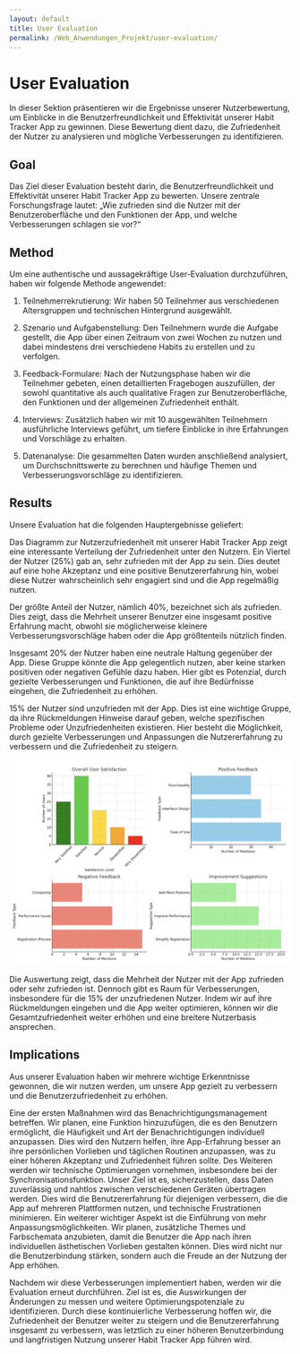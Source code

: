 ```yaml
---
layout: default
title: User Evaluation
permalink: /Web_Anwendungen_Projekt/user-evaluation/
---
```

# User Evaluation

In dieser Sektion präsentieren wir die Ergebnisse unserer Nutzerbewertung, um Einblicke in die Benutzerfreundlichkeit und Effektivität unserer Habit Tracker App zu gewinnen. Diese Bewertung dient dazu, die Zufriedenheit der Nutzer zu analysieren und mögliche Verbesserungen zu identifizieren.

## Goal

Das Ziel dieser Evaluation besteht darin, die Benutzerfreundlichkeit und Effektivität unserer Habit Tracker App zu bewerten. Unsere zentrale Forschungsfrage lautet: „Wie zufrieden sind die Nutzer mit der Benutzeroberfläche und den Funktionen der App, und welche Verbesserungen schlagen sie vor?“

## Method

Um eine authentische und aussagekräftige User-Evaluation durchzuführen, haben wir folgende Methode angewendet:

1.	Teilnehmerrekrutierung:
    Wir haben 50 Teilnehmer aus verschiedenen Altersgruppen und technischen         Hintergrund             ausgewählt.
  	
2.	Szenario und Aufgabenstellung:
    Den Teilnehmern wurde die Aufgabe gestellt, die App über einen Zeitraum von zwei Wochen zu nutzen       und dabei mindestens drei verschiedene Habits zu erstellen und zu verfolgen.
   
3.	Feedback-Formulare:
    Nach der Nutzungsphase haben wir die Teilnehmer gebeten, einen detaillierten Fragebogen                 auszufüllen, der sowohl quantitative als auch qualitative Fragen zur Benutzeroberfläche, den            Funktionen und der allgemeinen Zufriedenheit enthält.
   
4.	Interviews:
    Zusätzlich haben wir mit 10 ausgewählten Teilnehmern ausführliche Interviews geführt, um tiefere        Einblicke in ihre Erfahrungen und Vorschläge zu erhalten.
   
5.	Datenanalyse:
    Die gesammelten Daten wurden anschließend analysiert, um Durchschnittswerte zu berechnen und            häufige Themen und Verbesserungsvorschläge zu identifizieren.

## Results

Unsere Evaluation hat die folgenden Hauptergebnisse geliefert:

Das Diagramm zur Nutzerzufriedenheit mit unserer Habit Tracker App zeigt eine interessante Verteilung der Zufriedenheit unter den Nutzern. Ein Viertel der Nutzer (25%) gab an, sehr zufrieden mit der App zu sein. Dies deutet auf eine hohe Akzeptanz und eine positive Benutzererfahrung hin, wobei diese Nutzer wahrscheinlich sehr engagiert sind und die App regelmäßig nutzen.

Der größte Anteil der Nutzer, nämlich 40%, bezeichnet sich als zufrieden. Dies zeigt, dass die Mehrheit unserer Benutzer eine insgesamt positive Erfahrung macht, obwohl sie möglicherweise kleinere Verbesserungsvorschläge haben oder die App größtenteils nützlich finden.

Insgesamt 20% der Nutzer haben eine neutrale Haltung gegenüber der App. Diese Gruppe könnte die App gelegentlich nutzen, aber keine starken positiven oder negativen Gefühle dazu haben. Hier gibt es Potenzial, durch gezielte Verbesserungen und Funktionen, die auf ihre Bedürfnisse eingehen, die Zufriedenheit zu erhöhen.

15% der Nutzer sind unzufrieden mit der App. Dies ist eine wichtige Gruppe, da ihre Rückmeldungen Hinweise darauf geben, welche spezifischen Probleme oder Unzufriedenheiten existieren. Hier besteht die Möglichkeit, durch gezielte Verbesserungen und Anpassungen die Nutzererfahrung zu verbessern und die Zufriedenheit zu steigern.

![Diagramm zur Nutzerzufriedenheit](_pages/user_eval_image.png)

Die Auswertung zeigt, dass die Mehrheit der Nutzer mit der App zufrieden oder sehr zufrieden ist. Dennoch gibt es Raum für Verbesserungen, insbesondere für die 15% der unzufriedenen Nutzer. Indem wir auf ihre Rückmeldungen eingehen und die App weiter optimieren, können wir die Gesamtzufriedenheit weiter erhöhen und eine breitere Nutzerbasis ansprechen. 

## Implications

Aus unserer Evaluation haben wir mehrere wichtige Erkenntnisse gewonnen, die wir nutzen werden, um unsere App gezielt zu verbessern und die Benutzerzufriedenheit zu erhöhen. 

Eine der ersten Maßnahmen wird das Benachrichtigungsmanagement betreffen. Wir planen, eine Funktion hinzuzufügen, die es den Benutzern ermöglicht, die Häufigkeit und Art der Benachrichtigungen individuell anzupassen. Dies wird den Nutzern helfen, ihre App-Erfahrung besser an ihre persönlichen Vorlieben und täglichen Routinen anzupassen, was zu einer höheren Akzeptanz und Zufriedenheit führen sollte. Des Weiteren werden wir technische Optimierungen vornehmen, insbesondere bei der Synchronisationsfunktion. Unser Ziel ist es, sicherzustellen, dass Daten zuverlässig und nahtlos zwischen verschiedenen Geräten übertragen werden. Dies wird die Benutzererfahrung für diejenigen verbessern, die die App auf mehreren Plattformen nutzen, und technische Frustrationen minimieren. Ein weiterer wichtiger Aspekt ist die Einführung von mehr Anpassungsmöglichkeiten. Wir planen, zusätzliche Themes und Farbschemata anzubieten, damit die Benutzer die App nach ihren individuellen ästhetischen Vorlieben gestalten können. Dies wird nicht nur die Benutzerbindung stärken, sondern auch die Freude an der Nutzung der App erhöhen.

Nachdem wir diese Verbesserungen implementiert haben, werden wir die Evaluation erneut durchführen. Ziel ist es, die Auswirkungen der Änderungen zu messen und weitere Optimierungspotenziale zu identifizieren. Durch diese kontinuierliche Verbesserung hoffen wir, die Zufriedenheit der Benutzer weiter zu steigern und die Benutzererfahrung insgesamt zu verbessern, was letztlich zu einer höheren Benutzerbindung und langfristigen Nutzung unserer Habit Tracker App führen wird.




